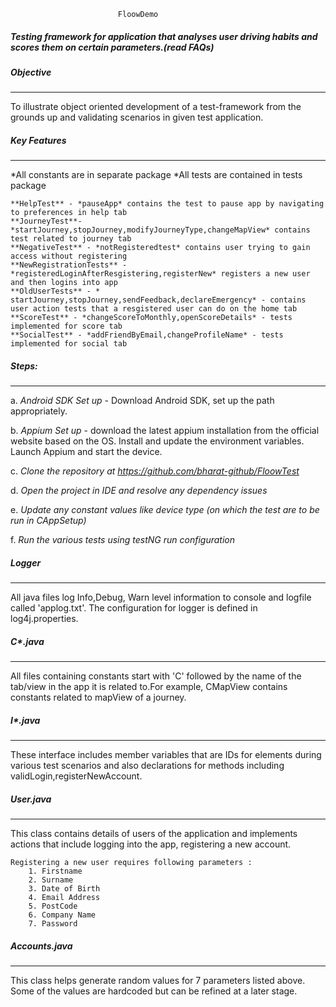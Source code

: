 

							FloowDemo

##### Testing framework for application that analyses user driving habits and scores them on certain parameters.(read FAQs)

##### Objective 
---
To illustrate object oriented development of a test-framework from the grounds up and validating scenarios in given test application. 

##### Key Features
---
*All constants are in separate package
*All tests are contained in tests package
```
**HelpTest** - *pauseApp* contains the test to pause app by navigating to preferences in help tab
**JourneyTest**- *startJourney,stopJourney,modifyJourneyType,changeMapView* contains test related to journey tab
**NegativeTest** - *notRegisteredtest* contains user trying to gain access without registering
**NewRegistrationTests** - *registeredLoginAfterResgistering,registerNew* registers a new user and then logins into app
**OldUserTests** - * startJourney,stopJourney,sendFeedback,declareEmergency* - contains user action tests that a resgistered user can do on the home tab
**ScoreTest** - *changeScoreToMonthly,openScoreDetails* - tests implemented for score tab
**SocialTest** - *addFriendByEmail,changeProfileName* - tests implemented for social tab

```

##### Steps:
---

 a. *Android SDK Set up* - Download Android SDK, set up the path appropriately. 
 
 b. *Appium Set up* - download the latest appium installation from the official website based on the OS. Install and update the environment variables. Launch Appium and start the device. 

 c. *Clone the repository at https://github.com/bharat-github/FloowTest*
 
 d. *Open the project in IDE and resolve any dependency issues*
 
 e. *Update any constant values like device type (on which the test are to be run in CAppSetup)*
 
 f. *Run the various tests using testNG run configuration*
 
##### Logger
---
All java files log Info,Debug, Warn level information to console and logfile called 'applog.txt'. The configuration for logger is defined in log4j.properties.

##### C*.java
---
All files containing constants start with 'C' followed by the name of the tab/view in the app it is related to.For example, CMapView contains constants related to mapView of a journey.

##### I*.java
---
These interface includes member variables that are IDs for elements during various test scenarios and also declarations for methods including validLogin,registerNewAccount.

##### User.java 
---
This class contains details of users of the application and implements actions that include logging into the app, registering a new account.

	Registering a new user requires following parameters :
		1. Firstname
		2. Surname
		3. Date of Birth
		4. Email Address
		5. PostCode
		6. Company Name
		7. Password

##### Accounts.java
---
This class helps generate random values for 7 parameters listed above. Some of the values are hardcoded but can be refined at a later stage.

 



